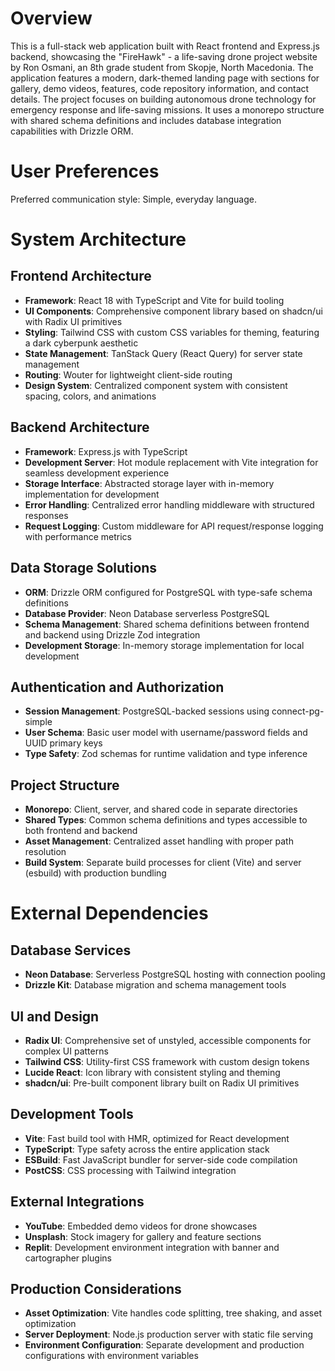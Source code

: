 # Overview

This is a full-stack web application built with React frontend and Express.js backend, showcasing the "FireHawk" - a life-saving drone project website by Ron Osmani, an 8th grade student from Skopje, North Macedonia. The application features a modern, dark-themed landing page with sections for gallery, demo videos, features, code repository information, and contact details. The project focuses on building autonomous drone technology for emergency response and life-saving missions. It uses a monorepo structure with shared schema definitions and includes database integration capabilities with Drizzle ORM.

# User Preferences

Preferred communication style: Simple, everyday language.

# System Architecture

## Frontend Architecture
- **Framework**: React 18 with TypeScript and Vite for build tooling
- **UI Components**: Comprehensive component library based on shadcn/ui with Radix UI primitives
- **Styling**: Tailwind CSS with custom CSS variables for theming, featuring a dark cyberpunk aesthetic
- **State Management**: TanStack Query (React Query) for server state management
- **Routing**: Wouter for lightweight client-side routing
- **Design System**: Centralized component system with consistent spacing, colors, and animations

## Backend Architecture
- **Framework**: Express.js with TypeScript
- **Development Server**: Hot module replacement with Vite integration for seamless development experience
- **Storage Interface**: Abstracted storage layer with in-memory implementation for development
- **Error Handling**: Centralized error handling middleware with structured responses
- **Request Logging**: Custom middleware for API request/response logging with performance metrics

## Data Storage Solutions
- **ORM**: Drizzle ORM configured for PostgreSQL with type-safe schema definitions
- **Database Provider**: Neon Database serverless PostgreSQL
- **Schema Management**: Shared schema definitions between frontend and backend using Drizzle Zod integration
- **Development Storage**: In-memory storage implementation for local development

## Authentication and Authorization
- **Session Management**: PostgreSQL-backed sessions using connect-pg-simple
- **User Schema**: Basic user model with username/password fields and UUID primary keys
- **Type Safety**: Zod schemas for runtime validation and type inference

## Project Structure
- **Monorepo**: Client, server, and shared code in separate directories
- **Shared Types**: Common schema definitions and types accessible to both frontend and backend
- **Asset Management**: Centralized asset handling with proper path resolution
- **Build System**: Separate build processes for client (Vite) and server (esbuild) with production bundling

# External Dependencies

## Database Services
- **Neon Database**: Serverless PostgreSQL hosting with connection pooling
- **Drizzle Kit**: Database migration and schema management tools

## UI and Design
- **Radix UI**: Comprehensive set of unstyled, accessible components for complex UI patterns
- **Tailwind CSS**: Utility-first CSS framework with custom design tokens
- **Lucide React**: Icon library with consistent styling and theming
- **shadcn/ui**: Pre-built component library built on Radix UI primitives

## Development Tools
- **Vite**: Fast build tool with HMR, optimized for React development
- **TypeScript**: Type safety across the entire application stack
- **ESBuild**: Fast JavaScript bundler for server-side code compilation
- **PostCSS**: CSS processing with Tailwind integration

## External Integrations
- **YouTube**: Embedded demo videos for drone showcases
- **Unsplash**: Stock imagery for gallery and feature sections
- **Replit**: Development environment integration with banner and cartographer plugins

## Production Considerations
- **Asset Optimization**: Vite handles code splitting, tree shaking, and asset optimization
- **Server Deployment**: Node.js production server with static file serving
- **Environment Configuration**: Separate development and production configurations with environment variables
